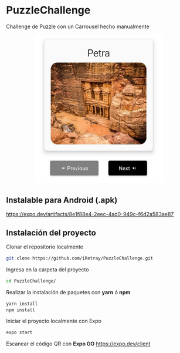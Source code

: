 # PuzzleChallenge

Challenge de Puzzle con un Carrousel hecho manualmente

<p align="center" width="350">
  <img src="https://raw.githubusercontent.com/iRetray/PuzzleChallenge/master/previewapp.jpg" alt="drawing" width="350"/>
</p>

## Instalable para Android (.apk)
https://expo.dev/artifacts/8e1f88e4-2eec-4ad0-949c-f6d2a583ae87

## Instalación del proyecto
Clonar el repositorio localmente
```sh
git clone https://github.com/iRetray/PuzzleChallenge.git
```
Ingresa en la carpeta del proyecto
```sh
cd PuzzleChallenge/
```
Realizar la instalación de paquetes con **yarn** ó **npm**
```sh
yarn install
npm install
```
Iniciar el proyecto localmente con Expo
```sh
expo start
```
Escanear el código QR con **Expo GO**
https://expo.dev/client
